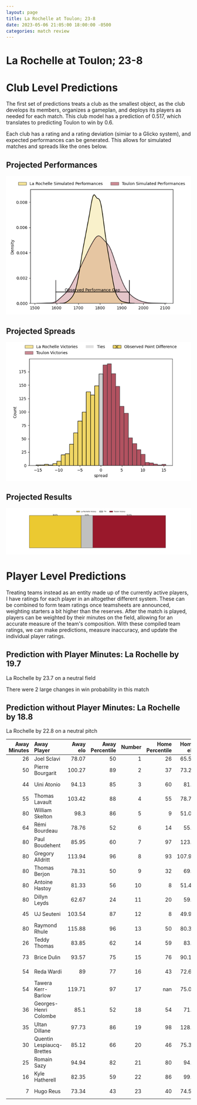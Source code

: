 ```yaml
---  
layout: page  
title: La Rochelle at Toulon; 23-8  
date: 2023-05-06 21:05:00 18:00:00 -0500  
categories: match review  
---
```

# La Rochelle at Toulon; 23-8

# Club Level Predictions


The first set of predictions treats a club as the smallest object, as the club develops its members, organizes a gameplan, and deploys its players as needed for each match. This club model has a prediction of 0.517, which translates to predicting Toulon to win by 0.6.

Each club has a rating and a rating deviation (simiar to a Glicko system), and expected performances can be generated. This allows for simulated matches and spreads like the ones below.
## Projected Performances


![Projected Performances](plots/performances_2023-05-06-Toulon-LaRochelle.png)
## Projected Spreads


![Projected Spreads](plots/spreads_2023-05-06-Toulon-LaRochelle.png)
## Projected Results


![Projected Results](plots/resultbar_2023-05-06-Toulon-LaRochelle.png)
# Player Level Predictions


Treating teams instead as an entity made up of the currently active players, I have ratings for each player in an altogether different system. These can be combined to form team ratings once teamsheets are announced, weighting starters a bit higher than the reserves. After the match is played, players can be weighted by their minutes on the field, allowing for an accurate measure of the team's composition. With these compiled team ratings, we can make predictions, measure inaccuracy, and update the individual player ratings.
## Prediction with Player Minutes: La Rochelle by 19.7


La Rochelle by 23.7 on a neutral field

There were 2 large changes in win probability in this match
## Prediction without Player Minutes: La Rochelle by 18.8


La Rochelle by 22.8 on a neutral pitch



|   Away Minutes | Away Player               |   Away elo |   Away Percentile |   Number |   Home Percentile |   Home elo | Home Player         |   Home Minutes |
|---------------:|:--------------------------|-----------:|------------------:|---------:|------------------:|-----------:|:--------------------|---------------:|
|             26 | Joel Sclavi               |      78.07 |                50 |        1 |                26 |      65.55 | Dany Priso          |             49 |
|             50 | Pierre Bourgarit          |     100.27 |                89 |        2 |                37 |      73.26 | Christopher Tolofua |             49 |
|             44 | Uini Atonio               |      94.13 |                85 |        3 |                60 |      81.1  | Beka Gigashvili     |             49 |
|             55 | Thomas Lavault            |     103.42 |                88 |        4 |                55 |      78.75 | Mathieu Tanguy      |             52 |
|             80 | William Skelton           |      98.3  |                86 |        5 |                 9 |      51.04 | Brian Alainu'uese   |             80 |
|             64 | Rémi Bourdeau             |      78.76 |                52 |        6 |                14 |      55.2  | Cornell du Preez    |             69 |
|             80 | Paul Boudehent            |      85.95 |                60 |        7 |                97 |     123.6  | Charles Ollivon     |             80 |
|             80 | Gregory Alldritt          |     113.94 |                96 |        8 |                93 |     107.92 | Sergio Parisse      |             52 |
|             80 | Thomas Berjon             |      78.31 |                50 |        9 |                32 |      69.2  | Baptiste Serin      |             71 |
|             80 | Antoine Hastoy            |      81.33 |                56 |       10 |                 8 |      51.44 | Ihaia West          |             49 |
|             80 | Dillyn Leyds              |      62.67 |                24 |       11 |                20 |      59.4  | Jiuta Wainiqolo     |             80 |
|             45 | UJ Seuteni                |     103.54 |                87 |       12 |                 8 |      49.92 | Duncan Paia'aua     |             80 |
|             80 | Raymond Rhule             |     115.88 |                96 |       13 |                50 |      80.38 | Jérémy Sinzelle     |             80 |
|             26 | Teddy Thomas              |      83.85 |                62 |       14 |                59 |      83.5  | Cheslin Kolbe       |             80 |
|             73 | Brice Dulin               |      93.57 |                75 |       15 |                76 |      90.13 | Aymeric Luc         |             80 |
|             54 | Reda Wardi                |      89    |                77 |       16 |                43 |      72.64 | Teddy Baubigny      |             31 |
|             54 | Tawera Kerr-Barlow        |     119.71 |                97 |       17 |               nan |      75.02 | Jean-Baptiste Gros  |             31 |
|             36 | Georges-Henri Colombe     |      85.1  |                52 |       18 |                54 |      71.6  | Kieran Brookes      |             31 |
|             35 | Ultan Dillane             |      97.73 |                86 |       19 |                98 |     128.6  | Dan Biggar          |             31 |
|             30 | Quentin Lespiaucq-Brettes |      85.12 |                66 |       20 |                46 |      75.37 | Mathieu Bastareaud  |             28 |
|             25 | Romain Sazy               |      94.94 |                82 |       21 |                80 |      94.9  | Adrien Warion       |             28 |
|             16 | Kyle Hatherell            |      82.35 |                59 |       22 |                86 |      99.2  | Mattéo Le Corvec    |             11 |
|              7 | Hugo Reus                 |      73.34 |                43 |       23 |                40 |      74.53 | Benoit Paillaugue   |              9 |

